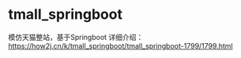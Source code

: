 # tmall_springboot
模仿天猫整站，基于Springboot
详细介绍：https://how2j.cn/k/tmall_springboot/tmall_springboot-1799/1799.html
